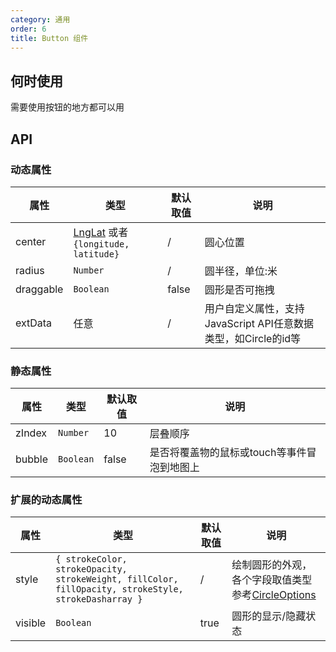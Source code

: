 ```yaml
---
category: 通用
order: 6
title: Button 组件
---
```


## 何时使用

需要使用按钮的地方都可以用


## API

### 动态属性

| 属性 | 类型 | 默认取值 | 说明 |
|------|-----|------|-----|
| center | [LngLat](http://lbs.amap.com/api/javascript-api/reference/core#LngLat) 或者 `{longitude, latitude}`  | / | 圆心位置 |
| radius | `Number` | / | 圆半径，单位:米 |
| draggable | `Boolean` | false | 圆形是否可拖拽 |
| extData | 任意 | / | 用户自定义属性，支持JavaScript API任意数据类型，如Circle的id等 |
  

### 静态属性

| 属性     | 类型 | 默认取值 | 说明     |
|----------|-----------|-------|-----|
| zIndex | `Number`  | 10    | 层叠顺序 |
| bubble | `Boolean` | false | 是否将覆盖物的鼠标或touch等事件冒泡到地图上 |


### 扩展的动态属性

| 属性     | 类型 | 默认取值 | 说明     |
|----------|-----------|-------|-----|
| style   | `{ strokeColor, strokeOpacity, strokeWeight, fillColor, fillOpacity, strokeStyle, strokeDasharray }` | / | 绘制圆形的外观，各个字段取值类型参考[CircleOptions](http://lbs.amap.com/api/javascript-api/reference/overlay#Circle) |
| visible | `Boolean` | true | 圆形的显示/隐藏状态 |
